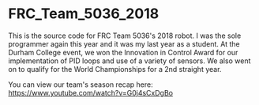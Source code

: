 # FRC_Team_5036_2018
This is the source code for FRC Team 5036's 2018 robot. I was the sole programmer again this year and it was my last year as a student. At
the Durham College event, we won the Innovation in Control Award for our implementation of PID loops and use of a variety of sensors. We
also went on to qualify for the World Championships for a 2nd straight year.

You can view our team's season recap here: https://www.youtube.com/watch?v=G0j4sCxDgBo
